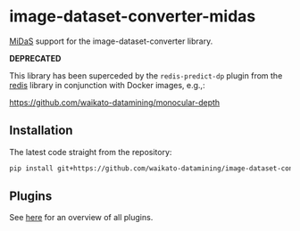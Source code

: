 # image-dataset-converter-midas

[MiDaS](https://pytorch.org/hub/intelisl_midas_v2/) support for the image-dataset-converter library. 

**DEPRECATED**

This library has been superceded by the `redis-predict-dp` plugin from the
[redis](https://github.com/waikato-datamining/image-dataset-converter-redis)
library in conjunction with Docker images, e.g.,:

https://github.com/waikato-datamining/monocular-depth


## Installation

The latest code straight from the repository:

```bash
pip install git+https://github.com/waikato-datamining/image-dataset-converter-midas.git
```


## Plugins

See [here](plugins/README.md) for an overview of all plugins.


